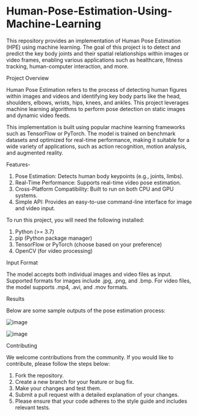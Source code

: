 # Human-Pose-Estimation-Using-Machine-Learning

This repository provides an implementation of Human Pose Estimation (HPE) using machine learning. The goal of this project is to detect and predict the key body joints and their spatial relationships within images or video frames, enabling various applications such as healthcare, fitness tracking, human-computer interaction, and more.

Project Overview

Human Pose Estimation refers to the process of detecting human figures within images and videos and identifying key body parts like the head, shoulders, elbows, wrists, hips, knees, and ankles. This project leverages machine learning algorithms to perform pose detection on static images and dynamic video feeds.

This implementation is built using popular machine learning frameworks such as TensorFlow or PyTorch. The model is trained on benchmark datasets and optimized for real-time performance, making it suitable for a wide variety of applications, such as action recognition, motion analysis, and augmented reality.

Features-

1. Pose Estimation: Detects human body keypoints (e.g., joints, limbs).
2. Real-Time Performance: Supports real-time video pose estimation.
3. Cross-Platform Compatibility: Built to run on both CPU and GPU systems.
4. Simple API: Provides an easy-to-use command-line interface for image and video input.

To run this project, you will need the following installed:

1. Python (>= 3.7)
2. pip (Python package manager)
3. TensorFlow or PyTorch (choose based on your preference)
4. OpenCV (for video processing)

Input Format

The model accepts both individual images and video files as input. Supported formats for images include .jpg, .png, and .bmp. For video files, the model supports .mp4, .avi, and .mov formats.

Results

Below are some sample outputs of the pose estimation process:

![image](https://github.com/user-attachments/assets/8e636384-621a-4b2a-af1d-a80dcca66d2c)

![image](https://github.com/user-attachments/assets/3f2b9f48-3e15-47df-aab1-4fa95738a13b)

Contributing

We welcome contributions from the community. If you would like to contribute, please follow the steps below:

1. Fork the repository.
2. Create a new branch for your feature or bug fix.
3. Make your changes and test them.
4. Submit a pull request with a detailed explanation of your changes.
5. Please ensure that your code adheres to the style guide and includes relevant tests.
